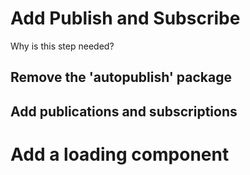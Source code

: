 # Add Publish and Subscribe

Why is this step needed?

## Remove the 'autopublish' package

## Add publications and subscriptions

# Add a loading component



